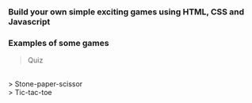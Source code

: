 ### Build your own simple exciting games using HTML, CSS and Javascript
### Examples of some games

> Quiz
<br>
> Stone-paper-scissor
<br>
> Tic-tac-toe
